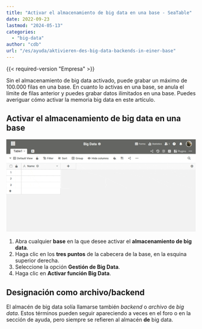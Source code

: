 ```yaml
---
title: "Activar el almacenamiento de big data en una base - SeaTable"
date: 2022-09-23
lastmod: "2024-05-13"
categories: 
  - "big-data"
author: "cdb"
url: "/es/ayuda/aktivieren-des-big-data-backends-in-einer-base"
---
```


{{< required-version "Empresa" >}}

Sin el almacenamiento de big data activado, puede grabar un máximo de 100.000 filas en una base. En cuanto lo activas en una base, se anula el límite de filas anterior y puedes grabar datos ilimitados en una base. Puedes averiguar cómo activar la memoria big data en este artículo.

## Activar el almacenamiento de big data en una base

![Para activar el Backend de Big Data](images/activate-big-data.gif)

1. Abra cualquier **base** en la que desee activar el **almacenamiento de big data**.
2. Haga clic en los **tres puntos** de la cabecera de la base, en la esquina superior derecha.
3. Seleccione la opción **Gestión de Big Data**.
4. Haga clic en **Activar función Big Data**.

## Designación como archivo/backend

El almacén de big data solía llamarse también _backend_ o _archivo_ de _big data_. Estos términos pueden seguir apareciendo a veces en el foro o en la sección de ayuda, pero siempre se refieren al almacén **de** big data.
